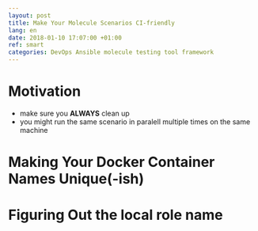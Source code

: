 ```yaml
---
layout: post
title: Make Your Molecule Scenarios CI-friendly
lang: en
date: 2018-01-10 17:07:00 +01:00
ref: smart
categories: DevOps Ansible molecule testing tool framework
---
```


Motivation
==========

- make sure you __ALWAYS__ clean up
- you might run the same scenario in paralell multiple times on the same machine



Making Your Docker Container Names Unique(-ish)
===============================================

Figuring Out the local role name
=================================



